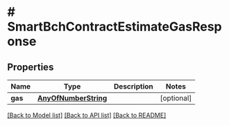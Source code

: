 # # SmartBchContractEstimateGasResponse

## Properties

Name | Type | Description | Notes
------------ | ------------- | ------------- | -------------
**gas** | [**AnyOfNumberString**](AnyOfNumberString.md) |  | [optional] 

[[Back to Model list]](../../README.md#documentation-for-models) [[Back to API list]](../../README.md#documentation-for-api-endpoints) [[Back to README]](../../README.md)



